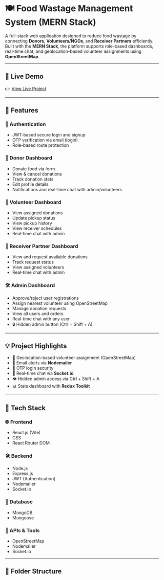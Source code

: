 # 🍽️ Food Wastage Management System (MERN Stack)

A full-stack web application designed to reduce food wastage by connecting **Donors**, **Volunteers/NGOs**, and **Receiver Partners** efficiently. Built with the **MERN Stack**, the platform supports role-based dashboards, real-time chat, and geolocation-based volunteer assignments using **OpenStreetMap**.

---

## 🚀 Live Demo

👉 [View Live Project](https://680f68647af2346f4c0c01c1--resplendent-haupia-522b1a.netlify.app/)

---

## 🧩 Features

### 🔐 Authentication
- JWT-based secure login and signup
- OTP verification via email (login)
- Role-based route protection

### 👤 Donor Dashboard
- Donate food via form
- View & cancel donations
- Track donation stats
- Edit profile details
- Notifications and real-time chat with admin/volunteers

### 🚴 Volunteer Dashboard
- View assigned donations
- Update pickup status
- View pickup history
- View receiver schedules
- Real-time chat with admin

### 🤝 Receiver Partner Dashboard
- View and request available donations
- Track request status
- View assigned volunteers
- Real-time chat with admin

### 🛠 Admin Dashboard
- Approve/reject user registrations
- Assign nearest volunteer using OpenStreetMap
- Manage donation requests
- View all users and orders
- Real-time chat with any user
- 🔒 Hidden admin button (Ctrl + Shift + A)

---

## 💡 Project Highlights
- 📍 Geolocation-based volunteer assignment (OpenStreetMap)
- 📧 Email alerts via **Nodemailer**
- 🔐 OTP login security
- 💬 Real-time chat via **Socket.io**
- 👁️ Hidden admin access via Ctrl + Shift + A
- 📊 Stats dashboard with **Redux Toolkit**

---

## 🧰 Tech Stack

### 🌐 Frontend
- React.js (Vite)
- CSS
- React Router DOM

### 🛠 Backend
- Node.js
- Express.js
- JWT (Authentication)
- Nodemailer
- Socket.io

### 💾 Database
- MongoDB
- Mongoose

### 📡 APIs & Tools
- OpenStreetMap
- Nodemailer
- Socket.io

---

## 📁 Folder Structure

